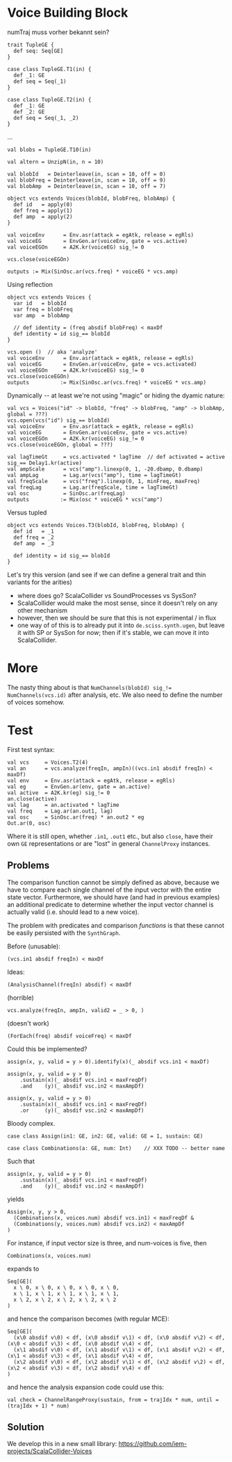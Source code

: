 # Voice Building Block

numTraj muss vorher bekannt sein?

    trait TupleGE {
      def seq: Seq[GE]
    }

    case class TupleGE.T1(in) {
      def _1: GE
      def seq = Seq(_1)
    }

    case class TupleGE.T2(in) {
      def _1: GE
      def _2: GE
      def seq = Seq(_1, _2)
    }

...

    val blobs = TupleGE.T10(in)

    val altern = UnzipN(in, n = 10)

    val blobId   = Deinterleave(in, scan = 10, off = 0)
    val blobFreq = Deinterleave(in, scan = 10, off = 9)
    val blobAmp  = Deinterleave(in, scan = 10, off = 7)

    object vcs extends Voices(blobId, blobFreq, blobAmp) {
      def id   = apply(0)
      def freq = apply(1)
      def amp  = apply(2)
    }

    val voiceEnv      = Env.asr(attack = egAtk, release = egRls)
    val voiceEG       = EnvGen.ar(voiceEnv, gate = vcs.active)
    val voiceEGOn     = A2K.kr(voiceEG) sig_!= 0

    vcs.close(voiceEGOn)

    outputs := Mix(SinOsc.ar(vcs.freq) * voiceEG * vcs.amp)

Using reflection

    object vcs extends Voices {
      var id   = blobId
      var freq = blobFreq
      var amp  = blobAmp

      // def identity = (freq absdif blobFreq) < maxDf
      def identity = id sig_== blobId
    }

    vcs.open ()  // aka 'analyze'
    val voiceEnv      = Env.asr(attack = egAtk, release = egRls)
    val voiceEG       = EnvGen.ar(voiceEnv, gate = vcs.activated)
    val voiceEGOn     = A2K.kr(voiceEG) sig_!= 0
    vcs.close(voiceEGOn)
    outputs          := Mix(SinOsc.ar(vcs.freq) * voiceEG * vcs.amp)

Dynamically -- at least we're not using "magic" or hiding the dyamic nature:

    val vcs = Voices("id" -> blobId, "freq" -> blobFreq, "amp" -> blobAmp, global = ???)
    vcs.open(vcs("id") sig_== blobId)
    val voiceEnv      = Env.asr(attack = egAtk, release = egRls)
    val voiceEG       = EnvGen.ar(voiceEnv, gate = vcs.active)
    val voiceEGOn     = A2K.kr(voiceEG) sig_!= 0
    vcs.close(voiceEGOn, global = ???)

    val lagTimeGt     = vcs.activated * lagTime  // def activated = active sig_== Delay1.kr(active)
    val ampScale      = vcs("amp").linexp(0, 1, -20.dbamp, 0.dbamp)
    val ampLag        = Lag.ar(vcs("amp"), time = lagTimeGt)
    val freqScale     = vcs("freq").linexp(0, 1, minFreq, maxFreq)
    val freqLag       = Lag.ar(freqScale, time = lagTimeGt)
    val osc           = SinOsc.ar(freqLag)
    outputs          := Mix(osc * voiceEG * vcs("amp")

Versus tupled

    object vcs extends Voices.T3(blobId, blobFreq, blobAmp) {
      def id   = _1
      def freq = _2
      def amp  = _3

      def identity = id sig_== blobId
    }

Let's try this version (and see if we can define a general trait and thin variants for the arities)

- where does go? ScalaCollider vs SoundProcesses vs SysSon?
- ScalaCollider would make the most sense, since it doesn't rely on any other mechanism
- however, then we should be sure that this is not experimental / in flux
- one way of of this is to already put it into `de.sciss.synth.ugen`, but leave it with SP or SysSon for now;
  then if it's stable, we can move it into ScalaCollider.

# More

The nasty thing about is that `NumChannels(blobId) sig_!= NumChannels(vcs.id)` after analysis, etc.
We also need to define the number of voices somehow.

# Test

First test syntax:

    val vcs     = Voices.T2(4)
    val an      = vcs.analyze(freqIn, ampIn)((vcs.in1 absdif freqIn) < maxDf)
    val env     = Env.asr(attack = egAtk, release = egRls)
    val eg      = EnvGen.ar(env, gate = an.active)
    val active  = A2K.kr(eg) sig_!= 0
    an.close(active)
    val lag     = an.activated * lagTime
    val freq    = Lag.ar(an.out1, lag)
    val osc     = SinOsc.ar(freq) * an.out2 * eg
    Out.ar(0, osc)

Where it is still open, whether `.in1`, `.out1` etc., but also `close`,
have their own `GE` representations or are "lost" in 
general `ChannelProxy` instances.

## Problems

The comparison function cannot be simply defined as above, because
we have to compare each single channel of the input vector with the
entire state vector. Furthermore, we should have (and had in previous
examples) an additional predicate to determine whether the input
vector channel is actually valid (i.e. should lead to a new voice).

The problem with predicates and comparison _functions_ is that these
cannot be easily persisted with the `SynthGraph`.

Before (unusable):

    (vcs.in1 absdif freqIn) < maxDf
    
Ideas:

    (AnalysisChannel(freqIn) absdif) < maxDf
    
(horrible)

    vcs.analyze(freqIn, ampIn, valid2 = _ > 0, )
    
(doesn't work)

    (ForEach(freq) absdif voiceFreq) < maxDf

Could this be implemented?

    assign(x, y, valid = y > 0).identify(x)(_ absdif vcs.in1 < maxDf)

    assign(x, y, valid = y > 0)
        .sustain(x)(_ absdif vcs.in1 < maxFreqDf)
        .and    (y)(_ absdif vsc.in2 < maxAmpDf)

    assign(x, y, valid = y > 0)
        .sustain(x)(_ absdif vcs.in1 < maxFreqDf)
        .or     (y)(_ absdif vsc.in2 < maxAmpDf)

Bloody complex.

    case class Assign(in1: GE, in2: GE, valid: GE = 1, sustain: GE)
        
    case class Combinations(a: GE, num: Int)    // XXX TODO -- better name
    
Such that

    assign(x, y, valid = y > 0)
        .sustain(x)(_ absdif vcs.in1 < maxFreqDf)
        .and    (y)(_ absdif vsc.in2 < maxAmpDf)

yields

    Assign(x, y, y > 0,
      (Combinations(x, voices.num) absdif vcs.in1) < maxFreqDf &
      (Combinations(y, voices.num) absdif vcs.in2) < maxAmpDf
    )

For instance, if input vector size is three, and num-voices is five,
then

    Combinations(x, voices.num)
    
expands to

    Seq[GE](
      x \ 0, x \ 0, x \ 0, x \ 0, x \ 0,
      x \ 1, x \ 1, x \ 1, x \ 1, x \ 1,
      x \ 2, x \ 2, x \ 2, x \ 2, x \ 2
    )
    
and hence the comparison becomes (with regular MCE):

    Seq[GE](
      (x\0 absdif v\0) < df, (x\0 absdif v\1) < df, (x\0 absdif v\2) < df, (x\0 < absdif v\3) < df, (x\0 absdif v\4) < df,
      (x\1 absdif v\0) < df, (x\1 absdif v\1) < df, (x\1 absdif v\2) < df, (x\1 < absdif v\3) < df, (x\1 absdif v\4) < df,
      (x\2 absdif v\0) < df, (x\2 absdif v\1) < df, (x\2 absdif v\2) < df, (x\2 < absdif v\3) < df, (x\2 absdif v\4) < df
    )

and hence the analysis expansion code could use this:

    val check = ChannelRangeProxy(sustain, from = trajIdx * num, until = (trajIdx + 1) * num)
    
## Solution

We develop this in a new small library: https://github.com/iem-projects/ScalaCollider-Voices